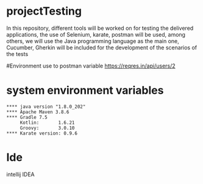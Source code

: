 # projectTesting
In this repository, different tools will be worked on for testing the delivered applications, the use of Selenium, karate, postman will be used, among others, we will use the Java programming language as the main one, Cucumber, Gherkin will be included for the development of the scenarios of the tests

#Environment use to postman variable https://reqres.in/api/users/2

# system environment variables
    **** java version "1.8.0_202"
    **** Apache Maven 3.8.6
    **** Gradle 7.5
         Kotlin:       1.6.21
         Groovy:       3.0.10
    **** Karate version: 0.9.6
         
# Ide
intellij IDEA



